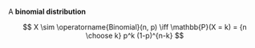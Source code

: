 A **binomial distribution**

$$
X \sim \operatorname{Binomial}(n, p) \iff \mathbb{P}(X = k) = {n \choose k} p^k (1-p)^{n-k}
$$